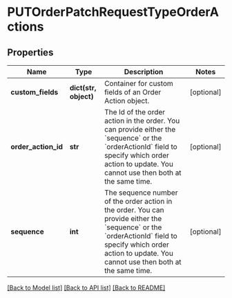 # PUTOrderPatchRequestTypeOrderActions

## Properties
Name | Type | Description | Notes
------------ | ------------- | ------------- | -------------
**custom_fields** | **dict(str, object)** | Container for custom fields of an Order Action object.  | [optional] 
**order_action_id** | **str** | The Id of the order action in the order. You can provide either the &#x60;sequence&#x60; or the &#x60;orderActionId&#x60; field to specify which order action to update. You cannot use then both at the same time.  | [optional] 
**sequence** | **int** | The sequence number of the order action in the order. You can provide either the &#x60;sequence&#x60; or the &#x60;orderActionId&#x60; field to specify which order action to update. You cannot use then both at the same time.  | [optional] 

[[Back to Model list]](../README.md#documentation-for-models) [[Back to API list]](../README.md#documentation-for-api-endpoints) [[Back to README]](../README.md)


